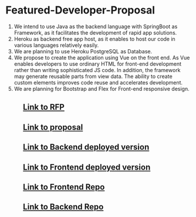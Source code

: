 # Featured-Developer-Proposal
<ol>
<li> We intend to use Java as the backend language with SpringBoot as Framework, as it facilitates the development of rapid app solutions.</li>
<li> Heroku as backend free app host, as it enables to host our code in various languages relatively easily.</li>
<li> We are planning to use Heroku PostgreSQL as Database. </li>
<li> We propose to create the application using Vue on the front end. As Vue enables developers to use ordinary HTML for front-end development rather than writing sophisticated JS code. In addition, the framework may generate reusable parts from view data. The ability to create custom elements improves code reuse and accelerates development.</li>
 <li> We are planning for Bootstrap and Flex for Front-end responsive design.</li>
<ol>

 ## [Link to RFP ](https://github.com/akhilmallepally/featured-developers/)
 ## [Link to proposal](https://github.com/KeerthiMuli/Featured-Developer-Proposal/blob/main/Proposal.md)
 ## [Link to Backend deployed version](https://featured-developers-threeb.herokuapp.com/developers/getall)
 ## [Link to Frontend deployed version](https://featureddevelopers3bfrontend.herokuapp.com/#/home)
 ## [Link to Frontend Repo](https://github.com/sagajayakumar/FeaturedDeveloperVue)
 ## [Link to Backend Repo](https://github.com/KeerthiMuli/Featured-Developer-ThreeB-backend)

